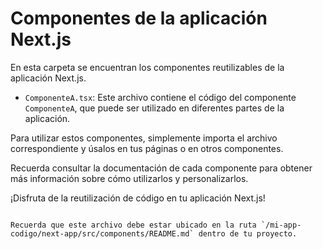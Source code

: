 # Componentes de la aplicación Next.js

En esta carpeta se encuentran los componentes reutilizables de la aplicación Next.js.

- `ComponenteA.tsx`: Este archivo contiene el código del componente `ComponenteA`, que puede ser utilizado en diferentes partes de la aplicación.

Para utilizar estos componentes, simplemente importa el archivo correspondiente y úsalos en tus páginas o en otros componentes.

Recuerda consultar la documentación de cada componente para obtener más información sobre cómo utilizarlos y personalizarlos.

¡Disfruta de la reutilización de código en tu aplicación Next.js!
```

Recuerda que este archivo debe estar ubicado en la ruta `/mi-app-codigo/next-app/src/components/README.md` dentro de tu proyecto.